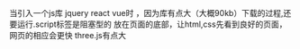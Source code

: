 当引入一个js库  jquery react vue时 ，因为库有点大（大概90kb）下载的过程,还要运行.script标签是阻塞型的
放在页面的底部，让html,css先看到良好的页面，网页的相应会更快
three.js有点大 